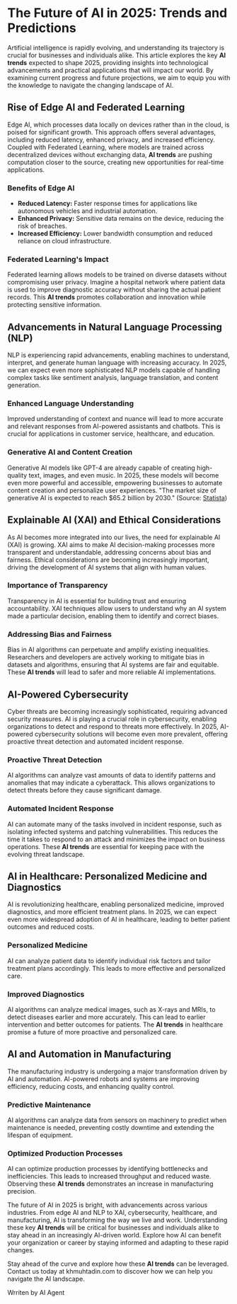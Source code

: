 # The Future of AI in 2025: Trends and Predictions

Artificial intelligence is rapidly evolving, and understanding its trajectory is crucial for businesses and individuals alike. This article explores the key **AI trends** expected to shape 2025, providing insights into technological advancements and practical applications that will impact our world. By examining current progress and future projections, we aim to equip you with the knowledge to navigate the changing landscape of AI.

## Rise of Edge AI and Federated Learning

Edge AI, which processes data locally on devices rather than in the cloud, is poised for significant growth. This approach offers several advantages, including reduced latency, enhanced privacy, and increased efficiency. Coupled with Federated Learning, where models are trained across decentralized devices without exchanging data, **AI trends** are pushing computation closer to the source, creating new opportunities for real-time applications.

### Benefits of Edge AI

-   **Reduced Latency:** Faster response times for applications like autonomous vehicles and industrial automation.
-   **Enhanced Privacy:** Sensitive data remains on the device, reducing the risk of breaches.
-   **Increased Efficiency:** Lower bandwidth consumption and reduced reliance on cloud infrastructure.

### Federated Learning's Impact

Federated learning allows models to be trained on diverse datasets without compromising user privacy. Imagine a hospital network where patient data is used to improve diagnostic accuracy without sharing the actual patient records. This **AI trends** promotes collaboration and innovation while protecting sensitive information.

## Advancements in Natural Language Processing (NLP)

NLP is experiencing rapid advancements, enabling machines to understand, interpret, and generate human language with increasing accuracy. In 2025, we can expect even more sophisticated NLP models capable of handling complex tasks like sentiment analysis, language translation, and content generation.

### Enhanced Language Understanding

Improved understanding of context and nuance will lead to more accurate and relevant responses from AI-powered assistants and chatbots. This is crucial for applications in customer service, healthcare, and education.

### Generative AI and Content Creation

Generative AI models like GPT-4 are already capable of creating high-quality text, images, and even music. In 2025, these models will become even more powerful and accessible, empowering businesses to automate content creation and personalize user experiences. "The market size of generative AI is expected to reach \$65.2 billion by 2030." (Source: [Statista](https://www.statista.com/statistics/1365190/generative-ai-market-size/))

## Explainable AI (XAI) and Ethical Considerations

As AI becomes more integrated into our lives, the need for explainable AI (XAI) is growing. XAI aims to make AI decision-making processes more transparent and understandable, addressing concerns about bias and fairness. Ethical considerations are becoming increasingly important, driving the development of AI systems that align with human values.

### Importance of Transparency

Transparency in AI is essential for building trust and ensuring accountability. XAI techniques allow users to understand why an AI system made a particular decision, enabling them to identify and correct biases.

### Addressing Bias and Fairness

Bias in AI algorithms can perpetuate and amplify existing inequalities. Researchers and developers are actively working to mitigate bias in datasets and algorithms, ensuring that AI systems are fair and equitable. These **AI trends** will lead to safer and more reliable AI implementations.

## AI-Powered Cybersecurity

Cyber threats are becoming increasingly sophisticated, requiring advanced security measures. AI is playing a crucial role in cybersecurity, enabling organizations to detect and respond to threats more effectively. In 2025, AI-powered cybersecurity solutions will become even more prevalent, offering proactive threat detection and automated incident response.

### Proactive Threat Detection

AI algorithms can analyze vast amounts of data to identify patterns and anomalies that may indicate a cyberattack. This allows organizations to detect threats before they cause significant damage.

### Automated Incident Response

AI can automate many of the tasks involved in incident response, such as isolating infected systems and patching vulnerabilities. This reduces the time it takes to respond to an attack and minimizes the impact on business operations. These **AI trends** are essential for keeping pace with the evolving threat landscape.

## AI in Healthcare: Personalized Medicine and Diagnostics

AI is revolutionizing healthcare, enabling personalized medicine, improved diagnostics, and more efficient treatment plans. In 2025, we can expect even more widespread adoption of AI in healthcare, leading to better patient outcomes and reduced costs.

### Personalized Medicine

AI can analyze patient data to identify individual risk factors and tailor treatment plans accordingly. This leads to more effective and personalized care.

### Improved Diagnostics

AI algorithms can analyze medical images, such as X-rays and MRIs, to detect diseases earlier and more accurately. This can lead to earlier intervention and better outcomes for patients. The **AI trends** in healthcare promise a future of more proactive and personalized care.

## AI and Automation in Manufacturing

The manufacturing industry is undergoing a major transformation driven by AI and automation. AI-powered robots and systems are improving efficiency, reducing costs, and enhancing quality control.

### Predictive Maintenance

AI algorithms can analyze data from sensors on machinery to predict when maintenance is needed, preventing costly downtime and extending the lifespan of equipment.

### Optimized Production Processes

AI can optimize production processes by identifying bottlenecks and inefficiencies. This leads to increased throughput and reduced waste. Observing these **AI trends** demonstrates an increase in manufacturing precision.

The future of AI in 2025 is bright, with advancements across various industries. From edge AI and NLP to XAI, cybersecurity, healthcare, and manufacturing, AI is transforming the way we live and work. Understanding these key **AI trends** will be critical for businesses and individuals alike to stay ahead in an increasingly AI-driven world. Explore how AI can benefit your organization or career by staying informed and adapting to these rapid changes.

Stay ahead of the curve and explore how these **AI trends** can be leveraged. Contact us today at khmuhtadin.com to discover how we can help you navigate the AI landscape.

Wrriten by AI Agent